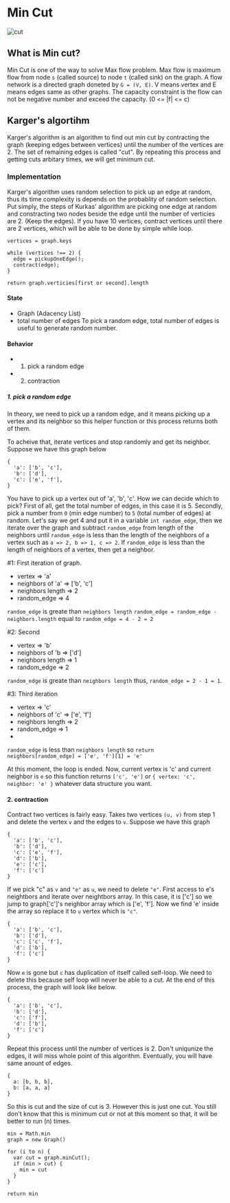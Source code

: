 # Min Cut
![cut](http://www.mathcs.emory.edu/~cheung/Courses/323/Syllabus/NetFlow/FIGS/netflow09a.gif)

## What is Min cut?
Min Cut is one of the way to solve Max flow problem. Max flow is maximum flow from node `s` (called source) to node `t` (called sink) on the graph. A flow network is a directed graph doneted by `G = (V, E)`. V means vertex and E means edges same as other graphs. The capacity constraint is the flow can not be negative number and exceed the capacity. (0 <= |f| <= c)

## Karger's algortihm
Karger's algorithm is an algorithm to find out min cut by contracting the graph (keeping edges between vertices) until the number of the vertices are 2. The set of remaining edges is called "cut". By repeating this process and getting cuts arbitary times, we will get minimum cut. 

### Implementation
Karger's algorithm uses random selection to pick up an edge at random, thus its time complexity is depends on the probablity of random selection. Put simply, the steps of Kurkas' algorithm are picking one edge at random and constracting two nodes beside the edge until the number of verticies are 2. (Keep the edges). If you have 10 vertices, contract vertices until there are 2 vertices, which will be able to be done by simple while loop. 
```
vertices = graph.keys

while (vertices !== 2) {
  edge = pickupOneEdge();
  contract(edge);
}

return graph.verticies[first or second].length
```

#### State
- Graph (Adacency List)
- total number of edges
To pick a random edge, total number of edges is useful to generate random number. 

#### Behavior
- 1. pick a random edge
- 2. contraction

##### 1. pick a random edge
In theory, we need to pick up a random edge, and it means picking up a vertex and its neighbor so this helper function or this process returns both of them.

To acheive that, iterate vertices and stop randomly and get its neighbor. Suppose we have this graph below

```
{
  'a': ['b', 'c'],
  'b': ['d'],
  'c': ['e', 'f'],
}
```
You have to pick up a vertex out of 'a', 'b', 'c'. How we can decide which to pick? First of all, get the total number of edges, in this case it is 5. Secondly, pick a number from `0` (min edge number) to `5` (total number of edges) at random. Let's say we get 4 and put it in a variable `int random_edge`, then we iterate over the graph and subtract `random_edge` from length of the neighbors until `random_edge` is less than the length of the neighbors of a vertex such as `a => 2, b => 1, c => 2`. If `random_edge` is less than the length of neighbors of a vertex, then get a neighbor. 

#1: First iteration of graph.
- vertex => 'a'
- neighbors of 'a' => ['b', 'c']
- neighbors length => 2 
- random_edge => 4

`random_edge` is greate than `neighbors length`
  `random_edge = random_edge - neighbors.length`
  equal to 
  `random_edge = 4 - 2 = 2`
  
#2: Second 
- vertex => 'b'
- neighbors of 'b => ['d']
- neighbors length => 1
- random_edge => 2

`random_edge` is greate than `neighbors length` thus, `random_edge = 2 - 1 = 1`.

#3: Third iteration
- vertex => 'c'
- neighbors of 'c' => ['e', 'f']
- neighbors length => 2
- random_edge => 1
- 
`random_edge` is less than `neighbors length` so `return neighbors[random_edge] = ['e', 'f'][1] = 'e'`

At this moment, the loop is ended. Now, current vertex is 'c' and current neighbor is `e` so this function returns `['c', 'e']`
or `{ vertex: 'c', neighbor: 'e' }` whatever data structure you want.

#### 2. contraction
Contract two vertices is fairly easy. Takes two vertices `(u, v)` from step 1 and delete the vertex `v` and the edges to `v`. Suppose we have this graph
```
{
  'a': ['b', 'c'],
  'b': ['d'],
  'c': ['e', 'f'],
  'd': ['b'],
  'e': ['c'],
  'f': ['c']
}
```
If we pick "c" as `v` and `"e"` as `u`, we need to delete `"e"`.
First access to e's neightbors and iterate over neightbors array. In this case, it is ['c'] so we jump to graph['c']'s neighbor array which is ['e', 'f']. Now we find 'e' inside the array so replace it to `u` vertex which is `"c"`.

```
{
  'a': ['b', 'c'],
  'b': ['d'],
  'c': ['c', 'f'],
  'd': ['b'],
  'f': ['c']
}
```
Now `e` is gone but `c` has duplication of itself called self-loop. We need to delete this because self loop will never be able to a cut. At the end of this process, the graph will look like below.
```
{
  'a': ['b', 'c'],
  'b': ['d'],
  'c': ['f'],
  'd': ['b'],
  'f': ['c']
}
```

Repeat this process until the number of vertices is 2. Don't uniqunize the edges, it will miss whole point of this algorithm. Eventually, you will have same anount of edges.
```
{
  a: [b, b, b],
  b: [a, a, a]
}
```
So this is cut and the size of cut is 3. However this is just one cut. You still don't know that this is minimum cut or not at this moment so that, it will be better to run (n) times.

```
min = Math.min
graph = new Graph()

for (i to n) {
  var cut = graph.minCut();
  if (min > cut) {
    min = cut
  }
}

return min
```
